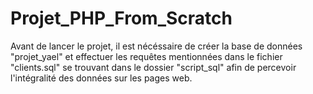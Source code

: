 # Projet_PHP_From_Scratch

Avant de lancer le projet, il est nécéssaire de créer la base de données "projet_yael" et effectuer les requêtes mentionnées dans le fichier "clients.sql" se trouvant dans le dossier "script_sql" afin de percevoir l'intégralité des données sur les pages web.
